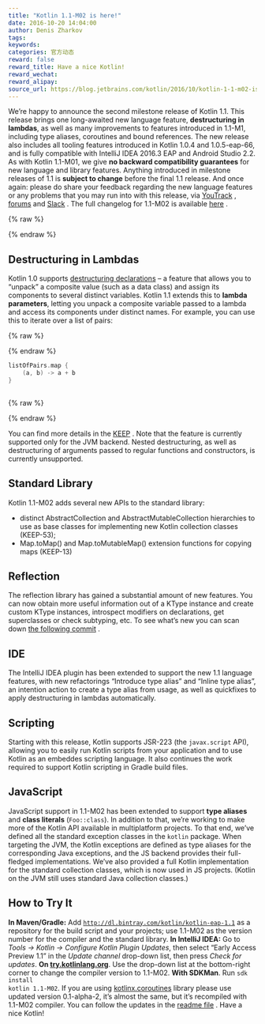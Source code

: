 ```yaml
---
title: "Kotlin 1.1-M02 is here!"
date: 2016-10-20 14:04:00
author: Denis Zharkov
tags:
keywords:
categories: 官方动态
reward: false
reward_title: Have a nice Kotlin!
reward_wechat:
reward_alipay:
source_url: https://blog.jetbrains.com/kotlin/2016/10/kotlin-1-1-m02-is-here/
---
```


We’re happy to announce the second milestone release of Kotlin 1.1. This release brings one long-awaited new language feature, <strong>destructuring in lambdas</strong>, as well as many improvements to features introduced in 1.1-M1, including type aliases, coroutines and bound references. The new release also includes all tooling features introduced in Kotlin 1.0.4 and 1.0.5-eap-66, and is fully compatible with IntelliJ IDEA 2016.3 EAP and Android Studio 2.2.
As with Kotlin 1.1-M01, we give <strong>no backward compatibility guarantees</strong> for new language and library features. Anything introduced in milestone releases of 1.1 is <strong>subject to change</strong> before the final 1.1 release.
And once again: please do share your feedback regarding the new language features or any problems that you may run into with this release, via [YouTrack](https://youtrack.jetbrains.com/issues/KT) , [forums](http://discuss.kotlinlang.org) and [Slack](https://kotlinlang.slack.com) .
The full changelog for 1.1-M02 is available [here](https://github.com/JetBrains/kotlin/blob/1.1-M2/ChangeLog.md) .

{% raw %}
<p><span id="more-4312"></span></p>
{% endraw %}

## Destructuring in Lambdas

Kotlin 1.0 supports [destructuring declarations](https://kotlinlang.org/docs/reference/multi-declarations.html) – a feature that allows you to “unpack” a composite value (such as a data class) and assign its components to several distinct variables. Kotlin 1.1 extends this to <strong>lambda parameters</strong>, letting you unpack a composite variable passed to a lambda and access its components under distinct names. For example, you can use this to iterate over a list of pairs:

{% raw %}
<p></p>
{% endraw %}

```kotlin
listOfPairs.map {
    (a, b) -> a + b
}
 
```

{% raw %}
<p></p>
{% endraw %}

You can find more details in the [KEEP](https://github.com/Kotlin/KEEP/blob/master/proposals/destructuring-in-parameters.md) . Note that the feature is currently supported only for the JVM backend. Nested destructuring, as well as destructuring of arguments passed to regular functions and constructors, is currently unsupported.
## Standard Library

Kotlin 1.1-M02 adds several new APIs to the standard library:

* distinct AbstractCollection and AbstractMutableCollection hierarchies to use as base classes for implementing new Kotlin collection classes (KEEP-53);
* Map.toMap() and Map.toMutableMap() extension functions for copying maps (KEEP-13)

## Reflection

The reflection library has gained a substantial amount of new features. You can now obtain more useful information out of a KType instance and create custom KType instances, introspect modifiers on declarations, get superclasses or check subtyping, etc. To see what’s new you can scan down [the following commit](https://github.com/JetBrains/kotlin/commit/ed1490dbc43f88696f82e5307df43269ecbb32b1) .
## IDE

The IntelliJ IDEA plugin has been extended to support the new 1.1 language features, with new refactorings “Introduce type alias” and “Inline type alias”, an intention action to create a type alias from usage, as well as quickfixes to apply destructuring in lambdas automatically.
## Scripting

Starting with this release, Kotlin supports JSR-223 (the <code>javax.script</code> API), allowing you to easily run Kotlin scripts from your application and to use Kotlin as an embeddes scripting language. It also continues the work required to support Kotlin scripting in Gradle build files.
## JavaScript

JavaScript support in 1.1-M02 has been extended to support <strong>type aliases</strong> and <strong>class literals</strong> (<code>Foo::class</code>).
In addition to that, we’re working to make more of the Kotlin API available in multiplatform projects. To that end, we’ve defined all the standard exception classes in the <code>kotlin</code> package. When targeting the JVM, the Kotlin exceptions are defined as type aliases for the corresponding Java exceptions, and the JS backend provides their full-fledged implementations. We’ve also provided a full Kotlin implementation for the standard collection classes, which is now used in JS projects. (Kotlin on the JVM still uses standard Java collection classes.)
## How to Try It

<strong>In Maven/Gradle:</strong> Add <code>http://dl.bintray.com/kotlin/kotlin-eap-1.1</code> as a repository for the build script and your projects; use 1.1-M02 as the version number for the compiler and the standard library.
<strong>In IntelliJ IDEA:</strong> Go to <em>Tools → Kotlin → Configure Kotlin Plugin Updates</em>, then select “Early Access Preview 1.1” in the <em>Update channel</em> drop-down list, then press <em>Check for updates</em>.
<strong>On <a href="http://try.kotlinlang.org/">try.kotlinlang.org</a></strong>. Use the drop-down list at the bottom-right corner to change the compiler version to 1.1-M02.
<strong>With SDKMan</strong>. Run <code>sdk install kotlin 1.1-M02</code>.
If you are using [kotlinx.coroutines](https://github.com/Kotlin/kotlinx.coroutines) library please use updated version 0.1-alpha-2, it’s almost the same, but it’s recompiled with 1.1-M02 compiler. You can follow the updates in the [readme file](https://github.com/Kotlin/kotlinx.coroutines/blob/master/README.md) .
Have a nice Kotlin!
